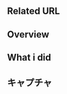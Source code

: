 ## Related URL

<!--
the relevant ticket or issue link.

e.g.
- GitHub Issues URL
- JIRA ticket URL (For SmartHR internal developers)
-->

## Overview

<!--
Summary of this change.

e.g.
- Why are you making this change
- What is the problem
- How this solves
-->

## What i did

<!--
What kind of changes were made specifically.

e.g.
- Description of changes from a technical point of view
-->

## キャプチャ

<!--
Please attach a capture if it looks different.
-->
